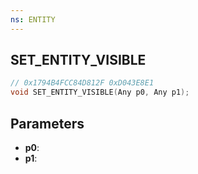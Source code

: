 ```yaml
---
ns: ENTITY
---
```

## SET_ENTITY_VISIBLE

```c
// 0x1794B4FCC84D812F 0xD043E8E1
void SET_ENTITY_VISIBLE(Any p0, Any p1);
```

## Parameters
* **p0**:
* **p1**:
